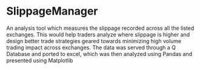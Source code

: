# SlippageManager
An analysis tool which measures the slippage recorded across all the listed exchanges. This would help traders analyze where slippage is higher and design better trade strategies geared towards minimizing high volume trading impact across exchanges. The data was served through a Q Database and ported to excel, which was then analyzed using Pandas and presented using Matplotlib
